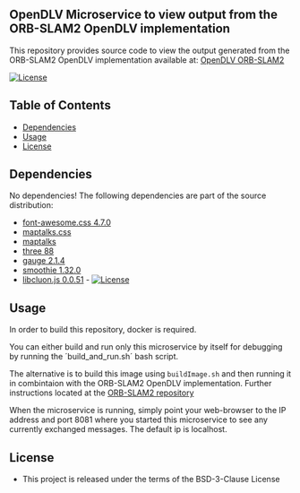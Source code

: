 ## OpenDLV Microservice to view output from the ORB-SLAM2 OpenDLV implementation

This repository provides source code to view the output generated from the ORB-SLAM2 OpenDLV implementation available at: [OpenDLV ORB-SLAM2](https://github.com/chalmers-revere/opendlv-perception-vision-orbslam2) 

[![License](https://img.shields.io/badge/License-BSD%203--Clause-blue.svg)](https://opensource.org/licenses/BSD-3-Clause)


## Table of Contents
* [Dependencies](#dependencies)
* [Usage](#usage)
* [License](#license)


## Dependencies
No dependencies! The following dependencies are part of the source distribution:

* [font-awesome.css 4.7.0](https://cdnjs.cloudflare.com/ajax/libs/font-awesome/4.7.0/css/font-awesome.min.css)
* [maptalks.css](https://unpkg.com/maptalks/dist/maptalks.css)
* [maptalks](https://unpkg.com/maptalks/dist/maptalks.min.js)
* [three 88](https://cdnjs.cloudflare.com/ajax/libs/three.js/88/three.min.js)
* [gauge 2.1.4](https://cdn.rawgit.com/Mikhus/canvas-gauges/gh-pages/download/2.1.4/all/gauge.min.js)
* [smoothie 1.32.0](https://cdnjs.cloudflare.com/ajax/libs/smoothie/1.32.0/smoothie.min.js)
* [libcluon.js 0.0.51](https://github.com/chrberger/libcluon) - [![License](https://img.shields.io/badge/License-BSD%203--Clause-blue.svg)](https://opensource.org/licenses/BSD-3-Clause)


## Usage
In order to build this repository, docker is required.

You can either build and run only this microservice by itself for debugging by running the ´build_and_run.sh´ bash script.

The alternative is to build this image using `buildImage.sh` and then running it in combintaion with the ORB-SLAM2 OpenDLV implementation. Further instructions located at the [ORB-SLAM2 repository](https://github.com/chalmers-revere/opendlv-perception-vision-orbslam2)

When the microservice is running, simply point your web-browser to the IP address and port 8081 where you
started this microservice to see any currently exchanged messages. The default ip is localhost.


## License

* This project is released under the terms of the BSD-3-Clause License

